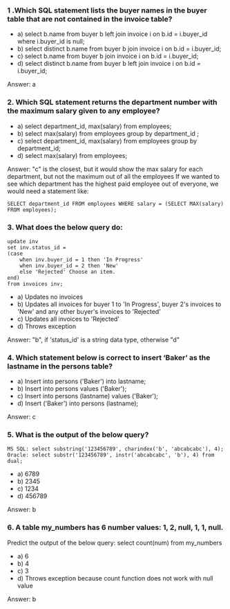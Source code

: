 ### 1 .Which SQL statement lists the buyer names in the buyer table that are not contained in the invoice table?

- a) select b.name from buyer b left join invoice i on b.id = i.buyer_id where i.buyer_id is null; 
- b) select distinct b.name from buyer b join invoice i on b.id = i.buyer_id; 
- c) select b.name from buyer b join invoice i on b.id = i.buyer_id; 
- d) select distinct b.name from buyer b left join invoice i on b.id = i.buyer_id;

Answer: a


### 2. Which SQL statement returns the department number with the maximum salary given to any employee? 
- a) select department_id, max(salary) from employees; 
- b) select max(salary) from employees group by department_id ; 
- c) select department_id, max(salary) from employees group by department_id; 
- d) select max(salary) from employees;

Answer: "c" is the closest, but it would show the max salary for each department, but not the maximum out of all the employees
If we wanted to see which department has the highest paid employee out of everyone, we would need a statement like:

`SELECT department_id FROM employees WHERE salary = (SELECT MAX(salary) FROM employees);`


### 3. What does the below query do:
````
update inv 
set inv.status_id = 
(case 
    when inv.buyer_id = 1 then 'In Progress' 
    when inv.buyer_id = 2 then 'New' 
    else 'Rejected' Choose an item.
end) 
from invoices inv;
````
- a) Updates no invoices 
- b) Updates all invoices for buyer 1 to 'In Progress', buyer 2's invoices to 'New' and any other buyer's invoices to 'Rejected' 
- c) Updates all invoices to 'Rejected' 
- d) Throws exception

Answer: "b", if 'status_id' is a string data type, otherwise "d"


### 4. Which statement below is correct to insert ‘Baker’ as the lastname in the persons table?
- a) Insert into persons ('Baker') into lastname; 
- b) Insert into persons values ('Baker'); 
- c) Insert into persons (lastname) values ('Baker'); 
- d) Insert ('Baker') into persons (lastname);

Answer: c


### 5. What is the output of the below query?
````
MS SQL: select substring('123456789', charindex('b', 'abcabcabc'), 4); 
Oracle: select substr('123456789', instr('abcabcabc', 'b'), 4) from dual;
````
- a) 6789 
- b) 2345 
- c) 1234 
- d) 456789

Answer: b


### 6. A table my_numbers has 6 number values: 1, 2, null, 1, 1, null. 
Predict the output of the below query: select count(num) from my_numbers
- a) 6 
- b) 4 
- c) 3 
- d) Throws exception because count function does not work with null value

Answer: b




